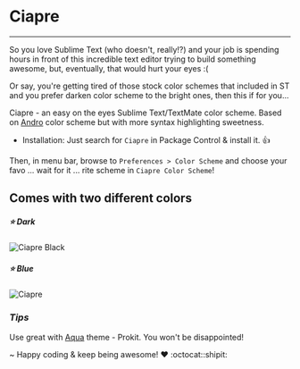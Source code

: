 # Ciapre
-----------------
So you love Sublime Text (who doesn't, really!?) and your job is spending hours in front of this incredible text editor trying to build something awesome, but, eventually, that would hurt your eyes :(

Or say, you're getting tired of those stock color schemes that included in ST and you prefer darken color scheme to the bright ones, then this if for you...

Ciapre - an easy on the eyes Sublime Text/TextMate color scheme.
Based on [Andro](https://github.com/cyrilmengin/andro) color scheme but with more syntax highlighting sweetness.

* Installation:
Just search for `Ciapre` in Package Control & install it. :+1:

Then, in menu bar, browse to `Preferences > Color Scheme` and choose your favo ... wait for it ... rite scheme in `Ciapre Color Scheme`!

## Comes with two different colors  ##
##### :star: Dark
![Ciapre Black](https://dl.dropbox.com/u/11357190/Shared%20Images/ciapre-new.PNG)

##### :star: Blue
![Ciapre](https://dl.dropbox.com/u/11357190/Shared%20Images/Ciapre%20ST%20theme%20preview%205%20-sd.PNG)

### *Tips* ###
Use great with [Aqua](https://github.com/cafarm/aqua-theme) theme - Prokit.
You won't be disappointed!

~ Happy coding & keep being awesome! ♥ :octocat::shipit:
